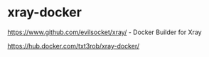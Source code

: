 # xray-docker
https://www.github.com/evilsocket/xray/  - Docker Builder for Xray

https://hub.docker.com/txt3rob/xray-docker/
